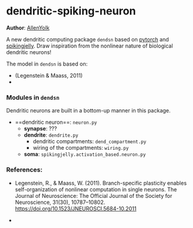 # dendritic-spiking-neuron

**Author**: [AllenYolk](mailto:2627099045@qq.com)

A new dendritic computing package `dendsn` based on [pytorch](https://github.com/pytorch/pytorch) and [spikingjelly](https://github.com/fangwei123456/spikingjelly).
Draw inspiration from the nonlinear nature of biological dendritic neurons!

The model in `dendsn` is based on:
* (Legenstein & Maass, 2011)
*

### Modules in `dendsn`

Dendritic neurons are built in a bottom-up manner in this package.

* ==dendritic neuron==: `neuron.py`
    * **synapse**: ???
    * **dendrite**: `dendrite.py`
        * dendritic compartments: `dend_compartment.py`
        * wiring of the compartments: `wiring.py`
    * **soma**: `spikingjelly.activation_based.neuron.py`



### References:
* Legenstein, R., & Maass, W. (2011). Branch-specific plasticity enables self-organization of nonlinear computation in single neurons. The Journal of Neuroscience: The Official Journal of the Society for Neuroscience, 31(30), 10787–10802. https://doi.org/10.1523/JNEUROSCI.5684-10.2011

* 